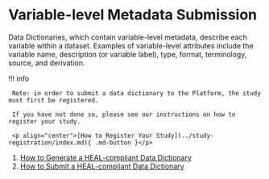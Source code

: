 # Variable-level Metadata Submission 

Data Dictionaries, which contain variable-level metadata, describe each variable within a dataset. Examples of variable-level attributes include the variable name, description (or variable label), type, format, terminology, source, and derivation.

!!! info 

     Note: in order to submit a data dictionary to the Platform, the study must first be registered.
     
     If you have not done so, please see our instructions on how to register your study. 
     
     <p align="center">[How to Register Your Study](../study-registration/index.md){ .md-button }</p>


1. [How to Generate a HEAL-compliant Data Dictionary](vlmd_healdata_utils.md)
2. [How to Submit a HEAL-compliant Data Dictionary](vlmd_submission.md)




